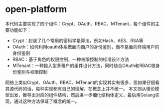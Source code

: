 # open-platform
本代码主要实现了四个组件：Crypt、OAuth、RBAC、MTenant，每个组件的主要功能如下：
+  Crypt：封装了几个常用的密码学是算法，例如Hash、AES、RSA等
+  OAuth：如何利用oauth体系做面向商户的身份鉴别，而不是面向终端用户的身份鉴别
+  RBAC：基于角色的权限控制，一种权限控制的标准设计方法
+  MTenant：一种接入型多租户的组件设计方法，同时结合OAuth和RBAC做身份鉴别与权限控制

网络上类似Crypt、OAuth、RBAC、MTenant的实现其实有很多，但如果仔细看其源代码的话，每种实现都有自己的理解，在概念上并不统一。
本文则从理论模型出发，推导出对应的组件结构，然后进一步细化结构体定义，最后用Golang实现，通过这种方法保证了概念的统一。
